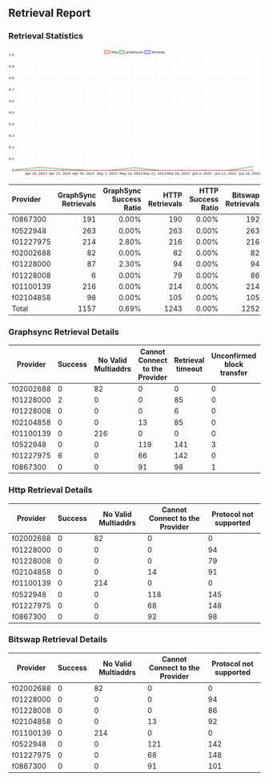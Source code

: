 ## Retrieval Report
### Retrieval Statistics
<img src="https://raw.githubusercontent.com/data-preservation-programs/filplus-checker-assets/main/filecoin-project/filecoin-plus-large-datasets/issues/1219/1687772609981.png"/>

| Provider  | GraphSync Retrievals | GraphSync Success Ratio | HTTP Retrievals | HTTP Success Ratio | Bitswap Retrievals | Bitswap Success Ratio |
| :-------- | -------------------: | ----------------------: | --------------: | -----------------: | -----------------: | --------------------: |
| f0867300  |                  191 |                   0.00% |             190 |              0.00% |                192 |                 0.00% |
| f0522948  |                  263 |                   0.00% |             263 |              0.00% |                263 |                 0.00% |
| f01227975 |                  214 |                   2.80% |             216 |              0.00% |                216 |                 0.00% |
| f02002688 |                   82 |                   0.00% |              82 |              0.00% |                 82 |                 0.00% |
| f01228000 |                   87 |                   2.30% |              94 |              0.00% |                 94 |                 0.00% |
| f01228008 |                    6 |                   0.00% |              79 |              0.00% |                 86 |                 0.00% |
| f01100139 |                  216 |                   0.00% |             214 |              0.00% |                214 |                 0.00% |
| f02104858 |                   98 |                   0.00% |             105 |              0.00% |                105 |                 0.00% |
| Total     |                 1157 |                   0.69% |            1243 |              0.00% |               1252 |                 0.00% |

### Graphsync Retrieval Details
| Provider  | Success | No Valid Multiaddrs | Cannot Connect to the Provider | Retrieval timeout | Unconfirmed block transfer | Retrieval rejected |
| --------- | ------- | ------------------- | ------------------------------ | ----------------- | -------------------------- | ------------------ |
| f02002688 | 0       | 82                  | 0                              | 0                 | 0                          | 0                  |
| f01228000 | 2       | 0                   | 0                              | 85                | 0                          | 0                  |
| f01228008 | 0       | 0                   | 0                              | 6                 | 0                          | 0                  |
| f02104858 | 0       | 0                   | 13                             | 85                | 0                          | 0                  |
| f01100139 | 0       | 216                 | 0                              | 0                 | 0                          | 0                  |
| f0522948  | 0       | 0                   | 119                            | 141               | 3                          | 0                  |
| f01227975 | 6       | 0                   | 66                             | 142               | 0                          | 0                  |
| f0867300  | 0       | 0                   | 91                             | 98                | 1                          | 1                  |

### Http Retrieval Details
| Provider  | Success | No Valid Multiaddrs | Cannot Connect to the Provider | Protocol not supported |
| --------- | ------- | ------------------- | ------------------------------ | ---------------------- |
| f02002688 | 0       | 82                  | 0                              | 0                      |
| f01228000 | 0       | 0                   | 0                              | 94                     |
| f01228008 | 0       | 0                   | 0                              | 79                     |
| f02104858 | 0       | 0                   | 14                             | 91                     |
| f01100139 | 0       | 214                 | 0                              | 0                      |
| f0522948  | 0       | 0                   | 118                            | 145                    |
| f01227975 | 0       | 0                   | 68                             | 148                    |
| f0867300  | 0       | 0                   | 92                             | 98                     |

### Bitswap Retrieval Details
| Provider  | Success | No Valid Multiaddrs | Cannot Connect to the Provider | Protocol not supported |
| --------- | ------- | ------------------- | ------------------------------ | ---------------------- |
| f02002688 | 0       | 82                  | 0                              | 0                      |
| f01228000 | 0       | 0                   | 0                              | 94                     |
| f01228008 | 0       | 0                   | 0                              | 86                     |
| f02104858 | 0       | 0                   | 13                             | 92                     |
| f01100139 | 0       | 214                 | 0                              | 0                      |
| f0522948  | 0       | 0                   | 121                            | 142                    |
| f01227975 | 0       | 0                   | 68                             | 148                    |
| f0867300  | 0       | 0                   | 91                             | 101                    |
